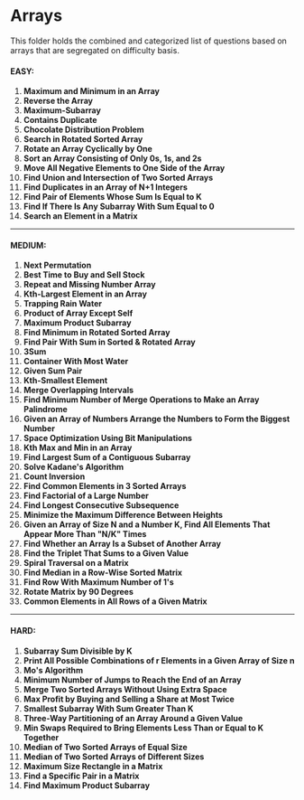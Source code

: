 # Arrays
This folder holds the combined and categorized list of questions based on arrays that are segregated on difficulty basis. 



#### EASY:
1. **Maximum and Minimum in an Array**  
2. **Reverse the Array**  
3. **Maximum-Subarray**  
4. **Contains Duplicate**  
5. **Chocolate Distribution Problem**  
6. **Search in Rotated Sorted Array**  
7. **Rotate an Array Cyclically by One**  
8. **Sort an Array Consisting of Only 0s, 1s, and 2s**  
9. **Move All Negative Elements to One Side of the Array**  
10. **Find Union and Intersection of Two Sorted Arrays**  
11. **Find Duplicates in an Array of N+1 Integers**  
12. **Find Pair of Elements Whose Sum Is Equal to K**  
13. **Find If There Is Any Subarray With Sum Equal to 0**  
14. **Search an Element in a Matrix**

---

#### MEDIUM:
1. **Next Permutation**  
2. **Best Time to Buy and Sell Stock**  
3. **Repeat and Missing Number Array**  
4. **Kth-Largest Element in an Array**  
5. **Trapping Rain Water**  
6. **Product of Array Except Self**  
7. **Maximum Product Subarray**  
8. **Find Minimum in Rotated Sorted Array**  
9. **Find Pair With Sum in Sorted & Rotated Array**  
10. **3Sum**  
11. **Container With Most Water**  
12. **Given Sum Pair**  
13. **Kth-Smallest Element**  
14. **Merge Overlapping Intervals**  
15. **Find Minimum Number of Merge Operations to Make an Array Palindrome**  
16. **Given an Array of Numbers Arrange the Numbers to Form the Biggest Number**  
17. **Space Optimization Using Bit Manipulations**  
18. **Kth Max and Min in an Array**  
19. **Find Largest Sum of a Contiguous Subarray**  
20. **Solve Kadane's Algorithm**  
21. **Count Inversion**  
22. **Find Common Elements in 3 Sorted Arrays**  
23. **Find Factorial of a Large Number**  
24. **Find Longest Consecutive Subsequence**  
25. **Minimize the Maximum Difference Between Heights**  
26. **Given an Array of Size N and a Number K, Find All Elements That Appear More Than "N/K" Times**  
27. **Find Whether an Array Is a Subset of Another Array**  
28. **Find the Triplet That Sums to a Given Value**  
29. **Spiral Traversal on a Matrix**  
30. **Find Median in a Row-Wise Sorted Matrix**  
31. **Find Row With Maximum Number of 1's**  
32. **Rotate Matrix by 90 Degrees**  
33. **Common Elements in All Rows of a Given Matrix**

---

#### HARD:
1. **Subarray Sum Divisible by K**  
2. **Print All Possible Combinations of r Elements in a Given Array of Size n**  
3. **Mo's Algorithm**  
4. **Minimum Number of Jumps to Reach the End of an Array**  
5. **Merge Two Sorted Arrays Without Using Extra Space**  
6. **Max Profit by Buying and Selling a Share at Most Twice**  
7. **Smallest Subarray With Sum Greater Than K**  
8. **Three-Way Partitioning of an Array Around a Given Value**  
9. **Min Swaps Required to Bring Elements Less Than or Equal to K Together**  
10. **Median of Two Sorted Arrays of Equal Size**  
11. **Median of Two Sorted Arrays of Different Sizes**  
12. **Maximum Size Rectangle in a Matrix**  
13. **Find a Specific Pair in a Matrix**  
14. **Find Maximum Product Subarray**  
